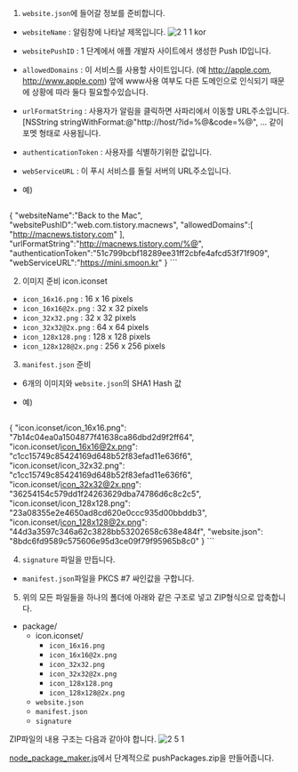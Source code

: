 1. `website.json`에 들어갈 정보를 준비합니다.
 * `websiteName` : 알림창에 나타날 제목입니다.
![2 1 1 kor](https://f.cloud.github.com/assets/581101/1701425/1158060c-6058-11e3-98fe-a1b80da82ab5.png)
 * `websitePushID` : 1 단계에서 애플 개발자 사이트에서 생성한 Push ID입니다.
 * `allowedDomains` : 이 서비스를 사용할 사이트입니다. (예 http://apple.com, http://www.apple.com) 앞에 www사용 여부도 다른 도메인으로 인식되기 때문에 상황에 따라 둘다 필요할수있습니다.
 * `urlFormatString` : 사용자가 알림을 클릭하면 사파리에서 이동할 URL주소입니다. [NSString stringWithFormat:@"http://host/?id=%@&code=%@", ... 같이 포멧 형태로 사용됩니다.
 * `authenticationToken` : 사용자를 식별하기위한 값입니다.
 * `webServiceURL` : 이 푸시 서비스를 돌릴 서버의 URL주소입니다.
 * 예)
 
     ```
{
	"websiteName":"Back to the Mac",
	"websitePushID":"web.com.tistory.macnews",
	"allowedDomains":[
		"http://macnews.tistory.com"
	],
	"urlFormatString":"http://macnews.tistory.com/%@",
	"authenticationToken":"51c799bcbf18289ee31ff2cbfe4afcd53f71f909",
	"webServiceURL":"https://mini.smoon.kr"
}
     ```

2. 이미지 준비 icon.iconset 
 * `icon_16x16.png` : 16 x 16 pixels
 * `icon_16x16@2x.png` : 32 x 32 pixels
 * `icon_32x32.png` : 32 x 32 pixels
 * `icon_32x32@2x.png` : 64 x 64 pixels
 * `icon_128x128.png` : 128 x 128 pixels
 * `icon_128x128@2x.png` : 256 x 256 pixels
 
3. `manifest.json` 준비
 * 6개의 이미지와 `website.json`의 SHA1 Hash 값
 * 예)
 
     ```
 {
	"icon.iconset/icon_16x16.png": "7b14c04ea0a1504877f41638ca86dbd2d9f2ff64",
	"icon.iconset/icon_16x16@2x.png": "c1cc15749c85424169d648b52f83efad11e636f6",
	"icon.iconset/icon_32x32.png": "c1cc15749c85424169d648b52f83efad11e636f6",
	"icon.iconset/icon_32x32@2x.png": "36254154c579dd1f24263629dba74786d6c8c2c5",
	"icon.iconset/icon_128x128.png": "23a08355e2e4650ad8cd620e0ccc935d00bbddb3",
	"icon.iconset/icon_128x128@2x.png": "44d3a3597c346a62c3828bb53202658c638e484f",
	"website.json": "8bdc6fd9589c575606e95d3ce09f79f95965b8c0"
 }
     ```

4. `signature` 파일을 만듭니다.
 * `manifest.json`파일을  PKCS #7 싸인값을 구합니다.

5. 위의 모든 파일들을 하나의 폴더에 아래와 같은 구조로 넣고 ZIP형식으로 압축합니다.
 * package/
     * icon.iconset/
         *  `icon_16x16.png`
         * `icon_16x16@2x.png`
         * `icon_32x32.png`
         * `icon_32x32@2x.png`
         * `icon_128x128.png`
         * `icon_128x128@2x.png`
     * `website.json`
     * `manifest.json`
     * `signature`
     
 ZIP파일의 내용 구조는 다음과 같아야 합니다.
 ![2 5 1](https://f.cloud.github.com/assets/581101/1701202/c2109a38-6047-11e3-82e5-d0cf05522875.png)

[node_package_maker.js](https://github.com/mtjddnr/SafariAPNSWithNode/blob/master/node_package_maker.js)에서 단계적으로 pushPackages.zip을 만들어줍니다.